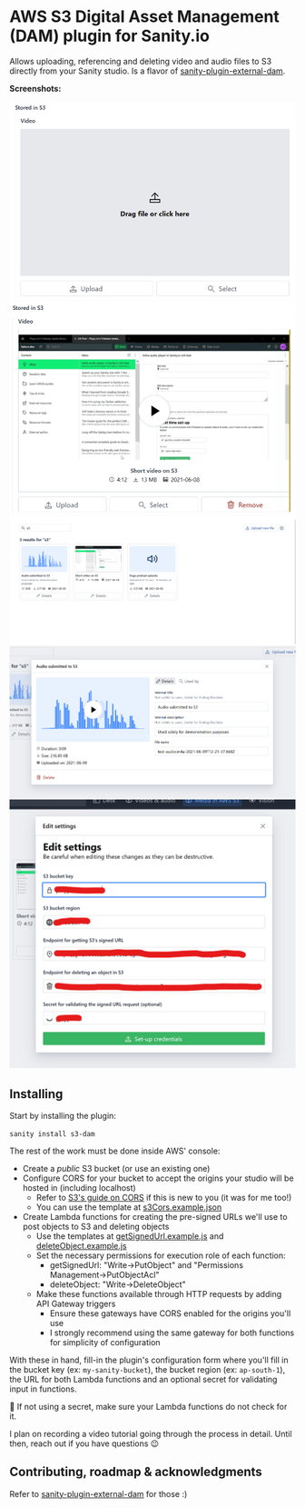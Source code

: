 # AWS S3 Digital Asset Management (DAM) plugin for Sanity.io

Allows uploading, referencing and deleting video and audio files to S3 directly from your Sanity studio. Is a flavor of [sanity-plugin-external-dam](https://github.com/hdoro/sanity-plugin-external-dam).

**Screenshots:**

![Screenshot of the file uploader](https://raw.githubusercontent.com/hdoro/sanity-plugin-external-dam/main/screenshot-uploader.png)
![Screenshot of the file preview](https://raw.githubusercontent.com/hdoro/sanity-plugin-external-dam/main/screenshot-file-preview.png)
![Screenshot of the file browser](https://raw.githubusercontent.com/hdoro/sanity-plugin-external-dam/main/screenshot-browser.png)
![Screenshot of the file details](https://raw.githubusercontent.com/hdoro/sanity-plugin-external-dam/main/screenshot-file-details.png)
![Screenshot of the credentials set-up](https://raw.githubusercontent.com/hdoro/sanity-plugin-external-dam/main/screenshot-credentials.png)

## Installing

Start by installing the plugin:

`sanity install s3-dam`

The rest of the work must be done inside AWS' console:

- Create a _public_ S3 bucket (or use an existing one)
- Configure CORS for your bucket to accept the origins your studio will be hosted in (including localhost)
  - Refer to [S3's guide on CORS](https://docs.aws.amazon.com/AmazonS3/latest/userguide/enabling-cors-examples.html) if this is new to you (it was for me too!)
  - You can use the template at [s3Cors.example.json](https://github.com/hdoro/sanity-plugin-external-dam/blob/main/packages/aws/s3Cors.example.json)
- Create Lambda functions for creating the pre-signed URLs we'll use to post objects to S3 and deleting objects
  - Use the templates at [getSignedUrl.example.js](https://github.com/hdoro/sanity-plugin-external-dam/blob/main/packages/aws/getSignedUrl.example.js) and [deleteObject.example.js](https://github.com/hdoro/sanity-plugin-external-dam/blob/main/packages/aws/deleteObject.example.js)
  - Set the necessary permissions for execution role of each function:
    - getSignedUrl: "Write->PutObject" and "Permissions Management->PutObjectAcl"
    - deleteObject: "Write->DeleteObject"
  - Make these functions available through HTTP requests by adding API Gateway triggers
    - Ensure these gateways have CORS enabled for the origins you'll use
    - I strongly recommend using the same gateway for both functions for simplicity of configuration

With these in hand, fill-in the plugin's configuration form where you'll fill in the bucket key (ex: `my-sanity-bucket`), the bucket region (ex: `ap-south-1`), the URL for both Lambda functions and an optional secret for validating input in functions.

🚨 If not using a secret, make sure your Lambda functions do not check for it.

I plan on recording a video tutorial going through the process in detail. Until then, reach out if you have questions 😉

## Contributing, roadmap & acknowledgments

Refer to [sanity-plugin-external-dam](https://github.com/hdoro/sanity-plugin-external-dam) for those :)